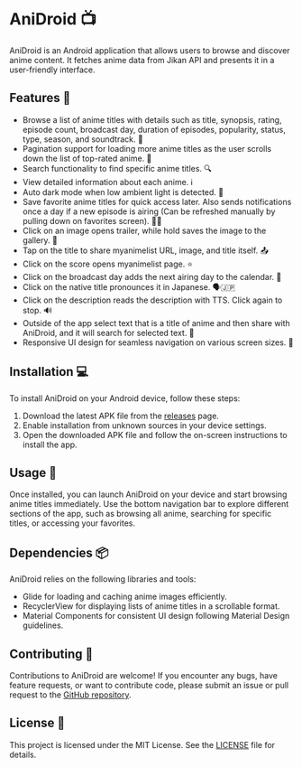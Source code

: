 # AniDroid 📺

AniDroid is an Android application that allows users to browse and discover anime content. It fetches anime data from Jikan API and presents it in a user-friendly interface.

## Features 🚀

- Browse a list of anime titles with details such as title, synopsis, rating, episode count, broadcast day, duration of episodes, popularity, status, type, season, and soundtrack. 📜
- Pagination support for loading more anime titles as the user scrolls down the list of top-rated anime. 🔄
- Search functionality to find specific anime titles. 🔍
- View detailed information about each anime. ℹ️
- Auto dark mode when low ambient light is detected. 🌚
- Save favorite anime titles for quick access later. Also sends notifications once a day if a new episode is airing (Can be refreshed manually by pulling down on favorites screen). 💾📅
- Click on an image opens trailer, while hold saves the image to the gallery. 📸
- Tap on the title to share myanimelist URL, image, and title itself. 📤
- Click on the score opens myanimelist page. ⭐
- Click on the broadcast day adds the next airing day to the calendar. 📅
- Click on the native title pronounces it in Japanese. 🗣️🇯🇵
- Click on the description reads the description with TTS. Click again to stop. 🔊
- Outside of the app select text that is a title of anime and then share with AniDroid, and it will search for selected text. 🔖
- Responsive UI design for seamless navigation on various screen sizes. 📱

## Installation 💻

To install AniDroid on your Android device, follow these steps:

1. Download the latest APK file from the [releases](https://github.com/momcilovicluka/anidroid/releases) page.
2. Enable installation from unknown sources in your device settings.
3. Open the downloaded APK file and follow the on-screen instructions to install the app.

## Usage 📱

Once installed, you can launch AniDroid on your device and start browsing anime titles immediately. Use the bottom navigation bar to explore different sections of the app, such as browsing all anime, searching for specific titles, or accessing your favorites.

## Dependencies 📦

AniDroid relies on the following libraries and tools:

- Glide for loading and caching anime images efficiently.
- RecyclerView for displaying lists of anime titles in a scrollable format.
- Material Components for consistent UI design following Material Design guidelines.

## Contributing 🤝

Contributions to AniDroid are welcome! If you encounter any bugs, have feature requests, or want to contribute code, please submit an issue or pull request to the [GitHub repository](https://github.com/momcilovicluka/anidroid).

## License 📜

This project is licensed under the MIT License. See the [LICENSE](LICENSE) file for details.